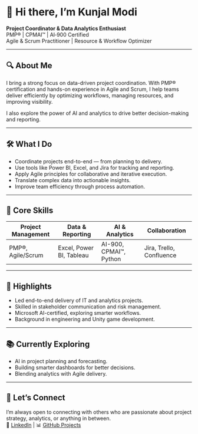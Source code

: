 # 👋 Hi there, I’m Kunjal Modi

**Project Coordinator & Data Analytics Enthusiast**  
PMP® | CPMAI™ | AI‑900 Certified  
Agile & Scrum Practitioner | Resource & Workflow Optimizer

---

## 🔍 About Me

I bring a strong focus on data-driven project coordination. With PMP® certification and hands-on experience in Agile and Scrum, I help teams deliver efficiently by optimizing workflows, managing resources, and improving visibility.

I also explore the power of AI and analytics to drive better decision-making and reporting.

---

## 🛠️ What I Do

- Coordinate projects end-to-end — from planning to delivery.  
- Use tools like Power BI, Excel, and Jira for tracking and reporting.  
- Apply Agile principles for collaborative and iterative execution.  
- Translate complex data into actionable insights.  
- Improve team efficiency through process automation.

---

## 🎯 Core Skills

| Project Management  | Data & Reporting         | AI & Analytics         | Collaboration        |
|---------------------|--------------------------|-------------------------|----------------------|
| PMP®, Agile/Scrum   | Excel, Power BI, Tableau | AI-900, CPMAI™, Python | Jira, Trello, Confluence |

---

## 🌟 Highlights

- Led end-to-end delivery of IT and analytics projects.  
- Skilled in stakeholder communication and risk management.  
- Microsoft AI-certified, exploring smarter workflows.  
- Background in engineering and Unity game development.

---

## 📚 Currently Exploring

- AI in project planning and forecasting.  
- Building smarter dashboards for better decisions.  
- Blending analytics with Agile delivery.

---

## 💼 Let’s Connect

I’m always open to connecting with others who are passionate about project strategy, analytics, or anything in between.  
📍 [LinkedIn](https://www.linkedin.com/in/kunjalmodi) | 📊 [GitHub Projects](https://github.com/Kunjal-Modi)
